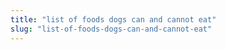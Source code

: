 ```yaml
---
title: "list of foods dogs can and cannot eat"
slug: "list-of-foods-dogs-can-and-cannot-eat"
---
```


